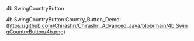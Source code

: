 4b SwingCountryButton

4b SwingCountryButton Country_Button_Demo:(https://github.com/Chirashri/Chirashri_Advanced_Java/blob/main/4b.SwingCountryButton/4b.png)
